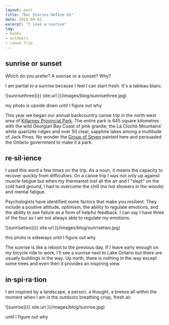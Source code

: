 ```yaml
---
layout: post
title: "Our Stories Define Us"
date: 2018-09-02   
excerpt: "I love a sunrise"
tag:
- books
- outdoors
- canoe trip
---
```


## sunrise or sunset

Which do you prefer? A sunrise or a sunset? Why?

I am partial to a sunrise because I feel I can start fresh. It's a tableau blanc.

![sunrisethree]({{ site.url }}/images/blog/sunrisethree.jpg)

my photo is upside down until I figure out why

This year we began our annual backcountry canoe trip in the north west area of [Killarney Provincial Park](https://www.ontarioparks.com/park/killarney). The entire park is 645 square kilometres with the wild Georgian Bay Coast of pink granite; the La Cloche Mountains' white quartzite ridges and over 50 clear, sapphire lakes among a multitude of Jack Pines. No wonder the [Group of Seven](https://www.thecanadianencyclopedia.ca/en/article/group-of-seven/) painted here and persuaded the Ontario government to make it a park.

## re·sil·ience

I used this word a few times on the trip. As a noun, it means the capacity to recover quickly from difficulties. On a canoe trip I was not only up against muscle fatigue but when my thermarest lost all the air and I "slept" on the cold hard ground, I had to overcome the chill (no hot showers in the woods) and mental fatigue.

Psychologists have identified some factors that make you resilient. They include a positive attitude, optimism, the ability to regulate emotions, and the ability to see failure as a form of helpful feedback. I can say I have three of the four as I am not always able to regulate my emotions.

![sunrisetwo]({{ site.url }}/images/blog/sunrisetwo.jpg)

this photo is sideways until I figure out why

The sunrise is like a reboot to the previous day. If I leave early enough on my bicycle ride to work, I'll see a sunrise next to Lake Ontario but there are usually buildings in the way. Up north, there is nothing in the way except some trees and even then it provides an inspiring view.

## in·spi·ra·tion

I am inspired by a landscape, a person, a thought, a breeze all within the moment when I am in the outdoors breathing crisp, fresh air.

![sunrise]({{ site.url }}/images/blog/sunrise.jpg)

until I figure out why
